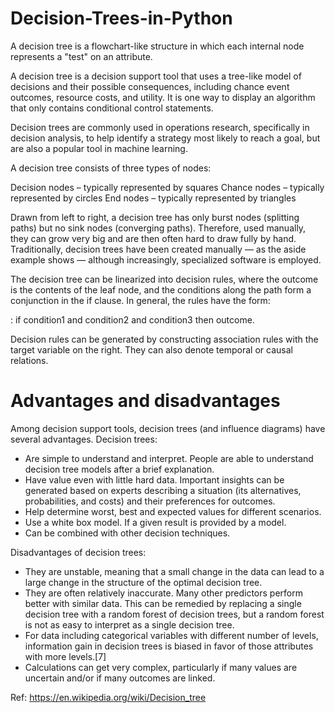 # Decision-Trees-in-Python
A decision tree is a flowchart-like structure in which each internal node represents a "test" on an attribute.

A decision tree is a decision support tool that uses a tree-like model of decisions and their possible consequences, including chance event outcomes, resource costs, and utility. It is one way to display an algorithm that only contains conditional control statements.

Decision trees are commonly used in operations research, specifically in decision analysis, to help identify a strategy most likely to reach a goal, but are also a popular tool in machine learning.

A decision tree consists of three types of nodes:

Decision nodes – typically represented by squares
Chance nodes – typically represented by circles
End nodes – typically represented by triangles

Drawn from left to right, a decision tree has only burst nodes (splitting paths) but no sink nodes (converging paths). Therefore, used manually, they can grow very big and are then often hard to draw fully by hand. Traditionally, decision trees have been created manually — as the aside example shows — although increasingly, specialized software is employed.

The decision tree can be linearized into decision rules, where the outcome is the contents of the leaf node, and the conditions along the path form a conjunction in the if clause. In general, the rules have the form:

: if condition1 and condition2 and condition3 then outcome.

Decision rules can be generated by constructing association rules with the target variable on the right. They can also denote temporal or causal relations.

# Advantages and disadvantages
Among decision support tools, decision trees (and influence diagrams) have several advantages. Decision trees:

- Are simple to understand and interpret. People are able to understand decision tree models after a brief explanation.
- Have value even with little hard data. Important insights can be generated based on experts describing a situation (its alternatives, probabilities, and costs) and their preferences for outcomes.
- Help determine worst, best and expected values for different scenarios.
- Use a white box model. If a given result is provided by a model.
- Can be combined with other decision techniques.

Disadvantages of decision trees:

- They are unstable, meaning that a small change in the data can lead to a large change in the structure of the optimal decision tree.
- They are often relatively inaccurate. Many other predictors perform better with similar data. This can be remedied by replacing a single decision tree with a random forest of decision trees, but a random forest is not as easy to interpret as a single decision tree.
- For data including categorical variables with different number of levels, information gain in decision trees is biased in favor of those attributes with more levels.[7]
- Calculations can get very complex, particularly if many values are uncertain and/or if many outcomes are linked.

Ref: https://en.wikipedia.org/wiki/Decision_tree
